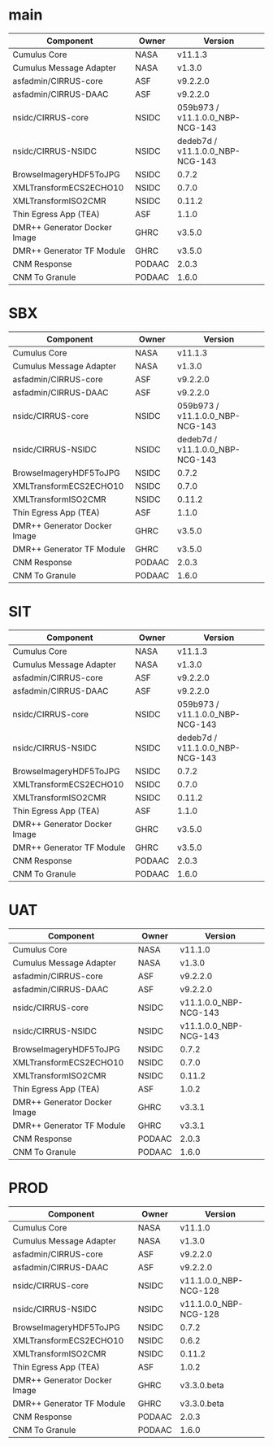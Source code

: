 # main

| Component | Owner | Version |
| -- | -- | -- |
| Cumulus Core | NASA | v11.1.3 |
| Cumulus Message Adapter | NASA | v1.3.0 |
| asfadmin/CIRRUS-core | ASF | v9.2.2.0 |
| asfadmin/CIRRUS-DAAC | ASF | v9.2.2.0 |
| nsidc/CIRRUS-core | NSIDC | 059b973 / v11.1.0.0_NBP-NCG-143 |
| nsidc/CIRRUS-NSIDC | NSIDC | dedeb7d / v11.1.0.0_NBP-NCG-143 |
| BrowseImageryHDF5ToJPG | NSIDC | 0.7.2 |
| XMLTransformECS2ECHO10 | NSIDC | 0.7.0 |
| XMLTransformISO2CMR | NSIDC | 0.11.2 |
| Thin Egress App (TEA) | ASF | 1.1.0 |
| DMR++ Generator Docker Image | GHRC | v3.5.0 |
| DMR++ Generator TF Module | GHRC | v3.5.0 |
| CNM Response | PODAAC | 2.0.3 |
| CNM To Granule | PODAAC | 1.6.0 |

# SBX

| Component | Owner | Version |
| -- | -- | -- |
| Cumulus Core | NASA | v11.1.3 |
| Cumulus Message Adapter | NASA | v1.3.0 |
| asfadmin/CIRRUS-core | ASF | v9.2.2.0 |
| asfadmin/CIRRUS-DAAC | ASF | v9.2.2.0 |
| nsidc/CIRRUS-core | NSIDC | 059b973 / v11.1.0.0_NBP-NCG-143 |
| nsidc/CIRRUS-NSIDC | NSIDC | dedeb7d / v11.1.0.0_NBP-NCG-143 |
| BrowseImageryHDF5ToJPG | NSIDC | 0.7.2 |
| XMLTransformECS2ECHO10 | NSIDC | 0.7.0 |
| XMLTransformISO2CMR | NSIDC | 0.11.2 |
| Thin Egress App (TEA) | ASF | 1.1.0 |
| DMR++ Generator Docker Image | GHRC | v3.5.0 |
| DMR++ Generator TF Module | GHRC | v3.5.0 |
| CNM Response | PODAAC | 2.0.3 |
| CNM To Granule | PODAAC | 1.6.0 |

# SIT

| Component | Owner | Version |
| -- | -- | -- |
| Cumulus Core | NASA | v11.1.3 |
| Cumulus Message Adapter | NASA | v1.3.0 |
| asfadmin/CIRRUS-core | ASF | v9.2.2.0 |
| asfadmin/CIRRUS-DAAC | ASF | v9.2.2.0 |
| nsidc/CIRRUS-core | NSIDC | 059b973 / v11.1.0.0_NBP-NCG-143 |
| nsidc/CIRRUS-NSIDC | NSIDC | dedeb7d / v11.1.0.0_NBP-NCG-143 |
| BrowseImageryHDF5ToJPG | NSIDC | 0.7.2 |
| XMLTransformECS2ECHO10 | NSIDC | 0.7.0 |
| XMLTransformISO2CMR | NSIDC | 0.11.2 |
| Thin Egress App (TEA) | ASF | 1.1.0 |
| DMR++ Generator Docker Image | GHRC | v3.5.0 |
| DMR++ Generator TF Module | GHRC | v3.5.0 |
| CNM Response | PODAAC | 2.0.3 |
| CNM To Granule | PODAAC | 1.6.0 |

# UAT

| Component | Owner | Version |
| -- | -- | -- |
| Cumulus Core | NASA | v11.1.0 |
| Cumulus Message Adapter | NASA | v1.3.0 |
| asfadmin/CIRRUS-core | ASF | v9.2.2.0 |
| asfadmin/CIRRUS-DAAC | ASF | v9.2.2.0 |
| nsidc/CIRRUS-core | NSIDC | v11.1.0.0_NBP-NCG-143 |
| nsidc/CIRRUS-NSIDC | NSIDC | v11.1.0.0_NBP-NCG-143 |
| BrowseImageryHDF5ToJPG | NSIDC | 0.7.2 |
| XMLTransformECS2ECHO10 | NSIDC | 0.7.0 |
| XMLTransformISO2CMR | NSIDC | 0.11.2 |
| Thin Egress App (TEA) | ASF | 1.0.2 |
| DMR++ Generator Docker Image | GHRC | v3.3.1 |
| DMR++ Generator TF Module | GHRC | v3.3.1 |
| CNM Response | PODAAC | 2.0.3 |
| CNM To Granule | PODAAC | 1.6.0 |

# PROD

| Component | Owner | Version |
| -- | -- | -- |
| Cumulus Core | NASA | v11.1.0 |
| Cumulus Message Adapter | NASA | v1.3.0 |
| asfadmin/CIRRUS-core | ASF | v9.2.2.0 |
| asfadmin/CIRRUS-DAAC | ASF | v9.2.2.0 |
| nsidc/CIRRUS-core | NSIDC | v11.1.0.0_NBP-NCG-128 |
| nsidc/CIRRUS-NSIDC | NSIDC | v11.1.0.0_NBP-NCG-128 |
| BrowseImageryHDF5ToJPG | NSIDC | 0.7.2 |
| XMLTransformECS2ECHO10 | NSIDC | 0.6.2 |
| XMLTransformISO2CMR | NSIDC | 0.11.2 |
| Thin Egress App (TEA) | ASF | 1.0.2 |
| DMR++ Generator Docker Image | GHRC | v3.3.0.beta |
| DMR++ Generator TF Module | GHRC | v3.3.0.beta |
| CNM Response | PODAAC | 2.0.3 |
| CNM To Granule | PODAAC | 1.6.0 |